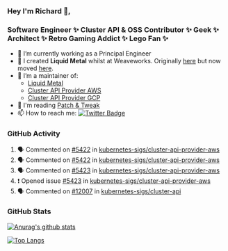 ### Hey I'm Richard 👋, 

<h3 align="left">Software Engineer ✨ Cluster API & OSS Contributor ✨ Geek ✨ Architect ✨ Retro Gaming Addict ✨ Lego Fan ✨</h3>

- 🔭 I’m currently working as a Principal Engineer
- 📯 I created **Liquid Metal** whilst at Weaveworks. Originally [here](https://github.com/weaveworks-liquidmetal) but now moved [here](https://github.com/liquidmetal-dev).
- 👯 I’m a maintainer of:
  -  [Liquid Metal](https://github.com/liquidmetal-dev)
  -  [Cluster API Provider AWS](https://github.com/kubernetes-sigs/cluster-api-provider-aws)
  -  [Cluster API Provider GCP](https://github.com/kubernetes-sigs/cluster-api-provider-gcp)
- 💬 I'm reading [Patch & Tweak](https://bjooks.com/products/patch-tweak-exploring-modular-synthesis)
- 📫 How to reach me: [![Twitter Badge](https://img.shields.io/badge/-@fruit_case-00acee?style=flat&logo=Twitter&logoColor=white)](https://twitter.com/intent/follow?screen_name=fruit_case "Follow on Twitter")

### GitHub Activity 

<!--START_SECTION:activity-->
1. 🗣 Commented on [#5422](https://github.com/kubernetes-sigs/cluster-api-provider-aws/pull/5422#issuecomment-2742545891) in [kubernetes-sigs/cluster-api-provider-aws](https://github.com/kubernetes-sigs/cluster-api-provider-aws)
2. 🗣 Commented on [#5422](https://github.com/kubernetes-sigs/cluster-api-provider-aws/pull/5422#issuecomment-2742545176) in [kubernetes-sigs/cluster-api-provider-aws](https://github.com/kubernetes-sigs/cluster-api-provider-aws)
3. 🗣 Commented on [#5423](https://github.com/kubernetes-sigs/cluster-api-provider-aws/issues/5423#issuecomment-2742465308) in [kubernetes-sigs/cluster-api-provider-aws](https://github.com/kubernetes-sigs/cluster-api-provider-aws)
4. ❗ Opened issue [#5423](https://github.com/kubernetes-sigs/cluster-api-provider-aws/issues/5423) in [kubernetes-sigs/cluster-api-provider-aws](https://github.com/kubernetes-sigs/cluster-api-provider-aws)
5. 🗣 Commented on [#12007](https://github.com/kubernetes-sigs/cluster-api/issues/12007#issuecomment-2741377135) in [kubernetes-sigs/cluster-api](https://github.com/kubernetes-sigs/cluster-api)
<!--END_SECTION:activity-->

### GitHub Stats

[![Anurag's github stats](https://github-readme-stats.vercel.app/api?username=richardcase&count_private=true&show_icons=true)](https://github.com/anuraghazra/github-readme-stats)

[![Top Langs](https://github-readme-stats.vercel.app/api/top-langs/?username=richardcase&hide=html&layout=compact)](https://github.com/anuraghazra/github-readme-stats)
